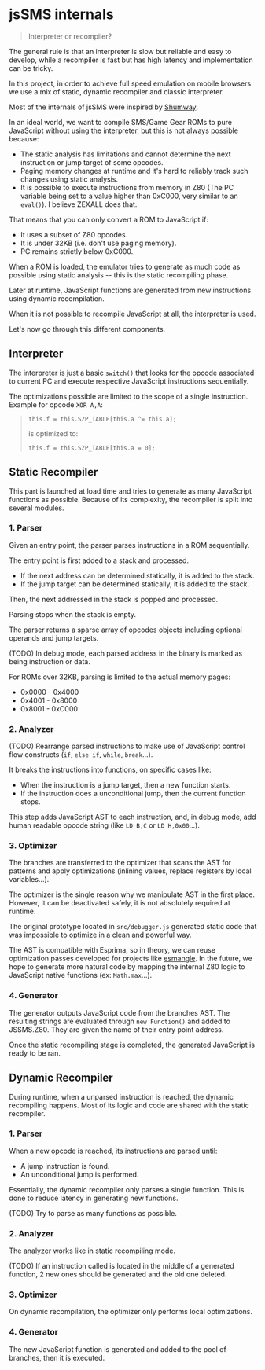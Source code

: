 # jsSMS internals

> Interpreter or recompiler?

The general rule is that an interpreter is slow but reliable and easy to develop, while a recompiler is fast but has high latency and implementation can be tricky.

In this project, in order to achieve full speed emulation on mobile browsers we use a mix of static, dynamic recompiler and classic interpreter.

Most of the internals of jsSMS were inspired by [Shumway](https://github.com/mozilla/shumway/tree/master/src/avm2).

In an ideal world, we want to compile SMS/Game Gear ROMs to pure JavaScript without using the interpreter, but this is not always possible because:

* The static analysis has limitations and cannot determine the next instruction or jump target of some opcodes.
* Paging memory changes at runtime and it's hard to reliably track such changes using static analysis.
* It is possible to execute instructions from memory in Z80 (The PC variable being set to a value higher than 0xC000, very similar to an `eval()`). I believe ZEXALL does that.

That means that you can only convert a ROM to JavaScript if:

* It uses a subset of Z80 opcodes.
* It is under 32KB (i.e. don't use paging memory).
* PC remains strictly below 0xC000.

When a ROM is loaded, the emulator tries to generate as much code as possible using static analysis -- this is the static recompiling phase.

Later at runtime, JavaScript functions are generated from new instructions using dynamic recompilation.

When it is not possible to recompile JavaScript at all, the interpreter is used.

Let's now go through this different components.

## Interpreter

The interpreter is just a basic `switch()` that looks for the opcode associated to current PC and execute respective JavaScript instructions sequentially.

The optimizations possible are limited to the scope of a single instruction. Example for opcode `XOR A,A`:

> `this.f = this.SZP_TABLE[this.a ^= this.a];`
>
> is optimized to:
>
> `this.f = this.SZP_TABLE[this.a = 0];`

## Static Recompiler

This part is launched at load time and tries to generate as many JavaScript functions as possible. Because of its complexity, the recompiler is split into several modules.

### 1. Parser

Given an entry point, the parser parses instructions in a ROM sequentially.

The entry point is first added to a stack and processed.

* If the next address can be determined statically, it is added to the stack.
* If the jump target can be determined statically, it is added to the stack.

Then, the next addressed in the stack is popped and processed.

Parsing stops when the stack is empty.

The parser returns a sparse array of opcodes objects including optional operands and jump targets.

(TODO) In debug mode, each parsed address in the binary is marked as being instruction or data.

For ROMs over 32KB, parsing is limited to the actual memory pages:

* 0x0000 - 0x4000
* 0x4001 - 0x8000
* 0x8001 - 0xC000

### 2. Analyzer

(TODO) Rearrange parsed instructions to make use of JavaScript control flow constructs (`if`, `else if`, `while`, `break`...).

It breaks the instructions into functions, on specific cases like:

* When the instruction is a jump target, then a new function starts.
* If the instruction does a unconditional jump, then the current function stops.

This step adds JavaScript AST to each instruction, and, in debug mode, add human readable opcode string (like `LD B,C` or `LD H,0x00`...).

### 3. Optimizer

The branches are transferred to the optimizer that scans the AST for patterns and apply optimizations (inlining values, replace registers by local variables...).

The optimizer is the single reason why we manipulate AST in the first place. However, it can be deactivated safely, it is not absolutely required at runtime.

The original prototype located in `src/debugger.js` generated static code that was impossible to optimize in a clean and powerful way.

The AST is compatible with Esprima, so in theory, we can reuse optimization passes developed for projects like [esmangle](https://github.com/Constellation/esmangle/tree/master/lib/pass). In the future, we hope to generate more natural code by mapping the internal Z80 logic to JavaScript native functions (ex: `Math.max`...).

### 4. Generator

The generator outputs JavaScript code from the branches AST. The resulting strings are evaluated through `new Function()` and added to JSSMS.Z80. They are given the name of their entry point address.

Once the static recompiling stage is completed, the generated JavaScript is ready to be ran.

## Dynamic Recompiler

During runtime, when a unparsed instruction is reached, the dynamic recompiling happens. Most of its logic and code are shared with the static recompiler.

### 1. Parser

When a new opcode is reached, its instructions are parsed until:

* A jump instruction is found.
* An unconditional jump is performed.

Essentially, the dynamic recompiler only parses a single function. This is done to reduce latency in generating new functions.

(TODO) Try to parse as many functions as possible.

### 2. Analyzer

The analyzer works like in static recompiling mode.

(TODO) If an instruction called is located in the middle of a generated function, 2 new ones should be generated and the old one deleted.

### 3. Optimizer

On dynamic recompilation, the optimizer only performs local optimizations.

### 4. Generator

The new JavaScript function is generated and added to the pool of branches, then it is executed.
